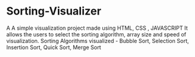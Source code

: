 # Sorting-Visualizer

A A simple visualization project made using HTML, CSS , JAVASCRIPT
It allows the users to select the sorting algorithm, array size and speed of visualization.
Sorting Algorithms visualized - Bubble Sort, Selection Sort, Insertion Sort, Quick Sort, Merge Sort
